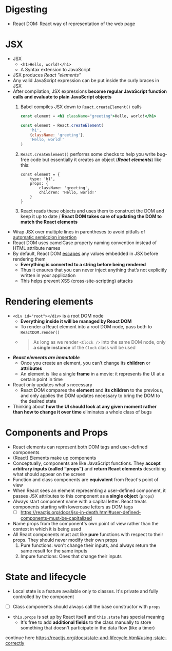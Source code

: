 # Digesting
- React DOM: React way of representation of the web page
# JSX
- JSX
  - `<h1>Hello, world!</h1>`
  - A Syntax extension to JavaScript
- JSX produces *React "elements"*
- Any valid JavaScript expression can be put inside the curly braces in JSX
- After compilation, JSX expressions **become regular JavaScript function calls and evaluate to plain JavaScript objects**
    1. Babel compiles JSX down to `React.createElement()` calls

        ```jsx
        const element = <h1 className="greeting">Hello, world!</h1>
        
        const element = React.createElement(
            'h1',
            {className: 'greeting'},
            'Hello, world!'
        )
        ```

    2. `React.createElement()` performs some checks to help you write bug-free code but essentially it creates an object (***React elements***) like this:

        ```JSX
        const element = {
            type: 'h1',
            props: {
                className: 'greeting',
                children: 'Hello, world!'
            }
        }
        ```

    3. React reads these objects and uses them to construct the DOM and keep it up to date / **React DOM takes care of updating the DOM to match the React elements**
- Wrap JSX over multiple lines in parentheses to avoid pitfalls of [automatic semicolon insertion](https://stackoverflow.com/questions/2846283/what-are-the-rules-for-javascripts-automatic-semicolon-insertion-asi)
- React DOM uses camelCase property naming convention instead of HTML attribute names
- By default, React DOM [escapes](https://stackoverflow.com/questions/7381974/which-characters-need-to-be-escaped-on-html) any values embedded in JSX before rendering them
    - **Everything is converted to a string before being rendered**
    - Thus it ensures that you can never inject anything that’s not explicitly written in your application
    - This helps prevent XSS (cross-site-scripting) attacks
# Rendering elements
- `<div id="root"></div>` is a root DOM node
    - **Everything inside it will be managed by React DOM**
    - To render a React element into a root DOM node, pass both to `ReactDOM.render()`
    - > As long as we render `<Clock />` into the same DOM node, only **a single instance** of the `Clock` class will be used
- ***React elements are immutable***
    - Once you create an element, you can’t change its **children** or **attributes**
    - An element is like a single **frame** in a movie: it represents the UI at a certain point in time
- React only updates what's necessary
    - React DOM compares the **element** and **its children** to the previous, and only applies the DOM updates necessary to bring the DOM to the desired state
- Thinking about **how the UI should look at any given moment rather than how to change it over time** eliminates a whole class of bugs
# Components and Props
- React elements can represent both DOM tags and user-defined components
- (React) Elements make up components
- Conceptually, components are like JavaScript functions. They **accept arbitrary inputs (called “props”)** and **return React elements** describing what should appear on the screen
- Function and class components are **equivalent** from React's point of view
- When React sees an element representing a user-defined component, it passes JSX attributes to this component as **a single object** (`props`)
- Always start component name with a capital letter. React treats components starting with lowercase letters as DOM tags
    - [ ] https://reactjs.org/docs/jsx-in-depth.html#user-defined-components-must-be-capitalized
- Name props from the component's own point of view rather than the context in which it is being used
- All React components must act like **pure** functions with respect to their props. They should never modify their own props
    1. Pure functions: won't change their inputs, and always return the same result for the same inputs
    2. Impure functions: Ones that change their inputs
# State and lifecycle
- Local state is a feature available only to classes. It's private and fully controlled by the component
- [ ] Class components should always call the base constructor with `props`
- `this.props` is set up by React itself and `this.state` has special meaning
    - It's free to add **additional fields** to the class manually to store something that doesn't participate in the data flow (like a timer)

continue here https://reactjs.org/docs/state-and-lifecycle.html#using-state-correctly